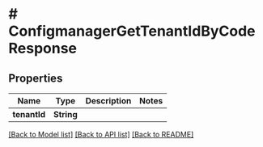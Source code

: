 # # ConfigmanagerGetTenantIdByCodeResponse


## Properties 


Name | Type | Description | Notes
------------ | ------------- | ------------- | -------------
**tenantId**| **String** |   |


[[Back to Model list]](../../README.md#models) [[Back to API list]](../../README.md#endpoints) [[Back to README]](../../README.md)

